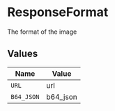 # ResponseFormat

The format of the image


## Values

| Name       | Value      |
| ---------- | ---------- |
| `URL`      | url        |
| `B64_JSON` | b64_json   |
